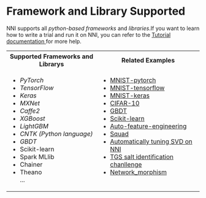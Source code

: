 # Framework and Library Supported 
NNI supports all <i>python-based frameworks</i> and <i>libraries</i>.If you want to learn how to write a trial and run it on NNI, you can refer to the [Tutorial documentation ](TrialExample/Trials.md)for more help.


<table>
  <tr>
    <th width="350"><b>Supported Frameworks and Librarys</b></th>
    <th width="350"><b>Related Examples</b></th>
  </tr>
  <tr>
    <td valign="top"><ul>
        <li><i>PyTorch</li>
        <li>TensorFlow</li>
        <li>Keras</li>
        <li>MXNet</li>
        <li>Caffe2</li>
        <li>XGBoost</li>
        <li>LightGBM</li>
        <li>CNTK (Python language)</li>
        <li>GBDT</li></i>
        <li>Scikit-learn</li> 
        <li>Spark MLlib</li>
        <li>Chainer</li>
        <li>Theano</li>  
        ...
    </ul></td>
    <td valign="top">
    <ul>
    <li><a href="../../examples/trials/mnist-distributed-pytorch">MNIST-pytorch</a><br/></li>
    <li><a href="../../examples/trials/mnist-distributed">MNIST-tensorflow</a><br/></li>
    <li><a href="../../examples/trials/mnist-keras">MNIST-keras</a><br/></li>
    <li><a href="TrialExample/Cifar10Examples.md">CIFAR-10</a><br/></li>
    <li><a href="TrialExample/GbdtExample.md">GBDT</a><br/></li>
    <li><a href="TrialExample/SklearnExamples.md">Scikit-learn</a><br/></li>
    <li><a href="../../examples/trials/auto-feature-engineering/README.md">Auto-feature-engineering</a><br/></li>
    <li><a href="../../examples/trials/ga_squad/README.md">Squad</a><br/></li>
    <li><a href="CommunitySharings/RecommendersSvd.md">Automatically tuning SVD on NNI</a><br/></li>
    <li><a href="../../examples/trials/kaggle-tgs-salt/README.md">TGS salt identification chanllenge</a><br/></li>
    <li><a href="../../examples/trials/network_morphism/README.md">Network_morphism</a><br/></li>
    </ul></td>
  </tr>
</table>






